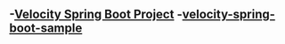 -[Velocity Spring Boot Project](https://github.com/alibaba/velocity-spring-boot-project/blob/master/README_CN.md)
-[velocity-spring-boot-sample](https://github.com/alibaba/velocity-spring-boot-project/blob/master/README_CN.md)
-
```

```